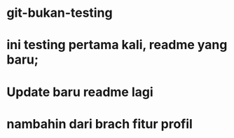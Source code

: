 # git-bukan-testing

# ini testing pertama kali, readme yang baru;



# Update baru readme lagi


# nambahin dari brach fitur profil  

